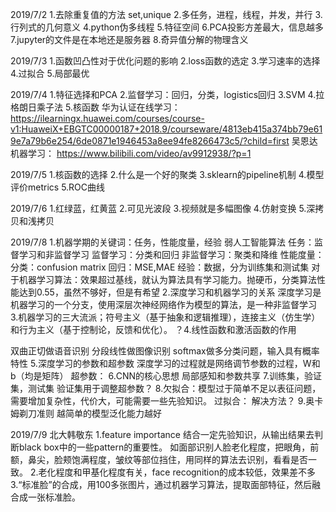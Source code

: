 2019/7/2
1.去除重复值的方法 set,unique
2.多任务，进程，线程，并发，并行
3.行列式的几何意义
4.python伪多线程
5.特征空间
6.PCA投影方差最大，信息越多
7.jupyter的文件是在本地还是服务器
8.奇异值分解的物理含义

2019/7/3
1.函数凹凸性对于优化问题的影响
2.loss函数的选定
3.学习速率的选择
4.过拟合
5.局部最优

2019/7/4
1.特征选择和PCA
2.监督学习：回归，分类，logistics回归
3.SVM
4.拉格朗日乘子法
5.核函数
华为认证在线学习：
https://ilearningx.huawei.com/courses/course-v1:HuaweiX+EBGTC00000187+2018.9/courseware/4813eb415a374bb79e619e7a79b6e254/6de0871e1946453a8ee94fe8266473c5/?child=first
吴恩达机器学习：
https://www.bilibili.com/video/av9912938/?p=1

2019/7/5
1.核函数的选择
2.什么是一个好的聚类
3.sklearn的pipeline机制
4.模型评价metrics
5.ROC曲线

2019/7/6
1.红绿蓝，红黄蓝
2.可见光波段
3.视频就是多幅图像
4.仿射变换
5.深拷贝和浅拷贝

2019/7/8
1.机器学期的关键词：任务，性能度量，经验
  弱人工智能算法
  任务：监督学习和非监督学习
  监督学习：分类和回归
  非监督学习：聚类和降维
  性能度量：
  分类：confusion matrix
  回归：MSE,MAE
  经验：数据，分为训练集和测试集
  对于机器学习算法：效果超过基线，就认为算法具有学习能力。抛硬币，分类算法性能达到0.55，虽然不够好，但是有希望
2.深度学习和机器学习的关系
  深度学习是机器学习的一个分支，使用深层次神经网络作为模型的算法，是一种非监督学习
3.机器学习的三大流派；符号主义（基于抽象和逻辑推理），连接主义（仿生学）和行为主义（基于控制论，反馈和优化）。
？4.线性函数和激活函数的作用
  
  双曲正切做语音识别
  分段线性做图像识别
  softmax做多分类问题，输入具有概率特性
5.深度学习的参数和超参数
  深度学习的过程就是网络调节参数的过程，W和b（均是矩阵）
  超参数：
6.CNN的核心思想
  局部感知和参数共享
7.训练集，验证集，测试集
  验证集用于调整超参数？
8.欠拟合：模型过于简单不足以表征问题，需要增加复杂性，代价大，可能需要一些先验知识。
  过拟合：
  解决方法？
9.奥卡姆剃刀准则
  越简单的模型泛化能力越好

2019/7/9
北大韩敬东
1.feature importance 结合一定先验知识，从输出结果去判断black box中的一些pattern的重要性。
  如面部识别人脸老化程度，把眼角，前额，鼻尖，脸颊饱满程度，皱纹等部位挡住，用同样的算法去识别，看看是否一致。
2.老化程度和甲基化程度有关，face recognition的成本较低，效果差不多
3.“标准脸”的合成，用100多张图片，通过机器学习算法，提取面部特征，然后融合成一张标准脸。
